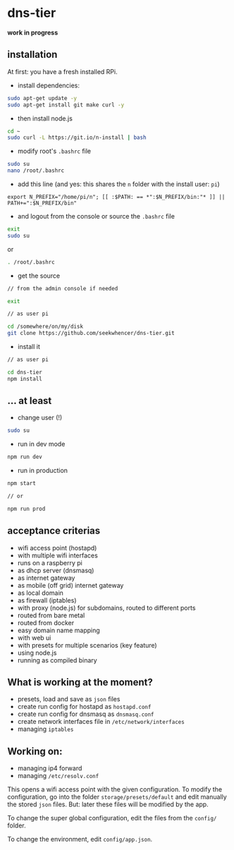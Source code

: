 # dns-tier

**work in progress**

## installation

At first: you have a fresh installed RPi.

- install dependencies:
```bash
sudo apt-get update -y
sudo apt-get install git make curl -y
```

- then install node.js
```bash
cd ~
sudo curl -L https://git.io/n-install | bash
```

- modify root's `.bashrc` file
```bash
sudo su
nano /root/.bashrc
```

- add this line (and yes: this shares the `n` folder with the install user: `pi`)
```
export N_PREFIX="/home/pi/n"; [[ :$PATH: == *":$N_PREFIX/bin:"* ]] || PATH+=":$N_PREFIX/bin"
```

- and logout from the console or source the `.bashrc` file
```bash
exit
sudo su
```
or
```bash
. /root/.bashrc
```

- get the source
```bash
// from the admin console if needed

exit
```
```bash
// as user pi

cd /somewhere/on/my/disk
git clone https://github.com/seekwhencer/dns-tier.git
```

- install it
```bash
// as user pi

cd dns-tier
npm install
```
## ... at least

- change user (!)
```bash
sudo su
```
- run in dev mode
```bash
npm run dev
```

- run in production
```bash
npm start 

// or

npm run prod
```

## acceptance criterias

- wifi access point (hostapd)
- with multiple wifi interfaces
- runs on a raspberry pi
- as dhcp server (dnsmasq)
- as internet gateway
- as mobile (off grid) internet gateway
- as local domain
- as firewall (iptables)
- with proxy (node.js) for subdomains, routed to different ports
- routed from bare metal
- routed from docker
- easy domain name mapping
- with web ui
- with presets for multiple scenarios (key feature)
- using node.js
- running as compiled binary

## What is working at the moment?

- presets, load and save as `json` files
- create run config for hostapd as `hostapd.conf`
- create run config for dnsmasq as `dnsmasq.conf`
- create network interfaces file in `/etc/network/interfaces`
- managing `iptables`

## Working on:
- managing ip4 forward
- managing `/etc/resolv.conf`

This opens a wifi access point with the given configuration.
To modify the configuration, go into the folder `storage/presets/default` and edit manually the stored `json` files.
But: later these files will be modified by the app.  
 
To change the super global configuration, edit the files from the `config/` folder.  
 
To change the environment, edit `config/app.json`.